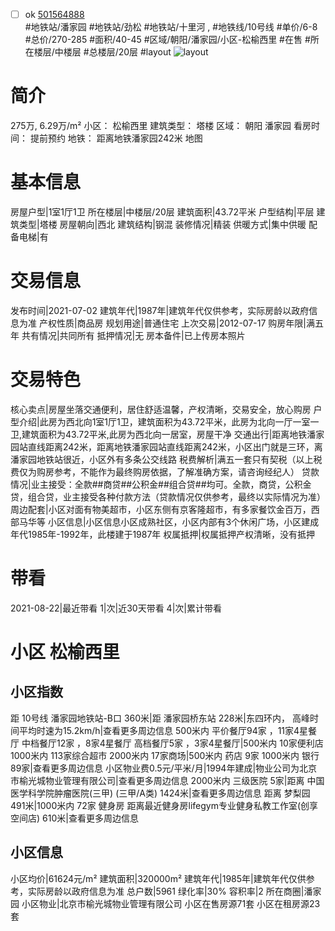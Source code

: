 - [ ] ok [501564888](https://bj.5i5j.com/ershoufang/501564888.html)  
 #地铁站/潘家园 #地铁站/劲松 #地铁站/十里河 ,  #地铁线/10号线
#单价/6-8 #总价/270-285 #面积/40-45   #区域/朝阳/潘家园/小区-松榆西里 #在售 #所在楼层/中楼层 #总楼层/20层 #layout 
![layout](http://image2a.5i5j.com/bdir/layout/af142ee382d247628e157f20d258ec7f.jpg_P5.jpg) 
# 简介 
 275万,  6.29万/m² 
小区： 松榆西里
建筑类型： 塔楼
区域： 朝阳 潘家园
看房时间： 提前预约
地铁： 距离地铁潘家园242米 地图
# 基本信息 
 房屋户型|1室1厅1卫
所在楼层|中楼层/20层
建筑面积|43.72平米
户型结构|平层
建筑类型|塔楼
房屋朝向|西北
建筑结构|钢混
装修情况|精装
供暖方式|集中供暖
配备电梯|有
# 交易信息 
 发布时间|2021-07-02
建筑年代|1987年|建筑年代仅供参考，实际房龄以政府信息为准
产权性质|商品房
规划用途|普通住宅
上次交易|2012-07-17
购房年限|满五年
共有情况|共同所有
抵押情况|无
房本备件|已上传房本照片
# 交易特色 
 核心卖点|房屋坐落交通便利，居住舒适温馨，产权清晰，交易安全，放心购房
户型介绍|此房为西北向1室1厅1卫，建筑面积为43.72平米，此房为北向一厅一室一卫,建筑面积为43.72平米,此房为西北向一居室，房屋干净
交通出行|距离地铁潘家园站直线距离242米，距离地铁潘家园站直线距离242米，小区出门就是三环，离潘家园地铁站很近，小区外有多条公交线路
税费解析|满五一套只有契税（以上税费仅为购房参考，不能作为最终购房依据，了解准确方案，请咨询经纪人）
贷款情况|业主接受：全款##商贷##公积金##组合贷##均可。全款，商贷，公积金贷，组合贷，业主接受各种付款方法（贷款情况仅供参考，最终以实际情况为准）
周边配套|小区对面有物美超市，小区东侧有京客隆超市，有多家餐饮金百万，西部马华等
小区信息|小区信息小区成熟社区，小区内部有3个休闲广场，小区建成年代1985年-1992年，此楼建于1987年
权属抵押|权属抵押产权清晰，没有抵押
# 带看 
 2021-08-22|最近带看	 1|次|近30天带看	 4|次|累计带看
# 小区 松榆西里
## 小区指数 
 距 10号线 潘家园地铁站-B口 360米|距 潘家园桥东站 228米|东四环内， 高峰时间平均时速为15.2km/h|查看更多周边信息
500米内 平价餐厅94家 ，11家4星餐厅
中档餐厅12家 ，8家4星餐厅
高档餐厅5家 ，3家4星餐厅|500米内 10家便利店
1000米内 113家综合超市
2000米内 17家商场|500米内 药店 9家
1000米内 银行 89家|查看更多周边信息
小区物业费0.5元/平米/月|1994年建成|物业公司为北京市榆光城物业管理有限公司|查看更多周边信息
2000米内 三级医院 5家|距离 中国医学科学院肿瘤医院(三甲) (三甲/A类) 1424米|查看更多周边信息
距离 梦梨园 491米|1000米内 72家 健身房
距离最近健身房lifegym专业健身私教工作室(创享空间店) 610米|查看更多周边信息
## 小区信息 
 小区均价|61624元/m²
建筑面积|320000m²
建筑年代|1985年|建筑年代仅供参考，实际房龄以政府信息为准
总户数|5961
绿化率|30%
容积率|2
所在商圈|潘家园
小区物业|北京市榆光城物业管理有限公司
小区在售房源71套
小区在租房源23套

